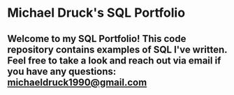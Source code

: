 # Michael Druck's SQL Portfolio

## Welcome to my SQL Portfolio! This code repository contains examples of SQL I've written. Feel free to take a look and reach out via email if you have any questions: michaeldruck1990@gmail.com
